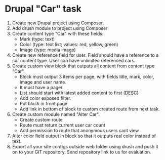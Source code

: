 # Drupal "Car" task

1.	Create new Drupal project using Composer.
2.	Add drush module to project using Composer
3.	Create content type "Car" with these fields:
    * Mark (type: text)
    * Color (type: text list; values: red, yellow, green)
    * Image (type: media image)
4.	Create new reference field for user. Field should have a reference to a car content type. User can have unlimited referenced cars.
5.	Create custom view block that outputs all content from content type "Car".
    * Block must output 3 items per page, with fields title, mark, color, image and user name.
    * It must have a pager.
    * List should start with latest added content to first (DESC)
    * Add color exposed filter.
    * Put block in front page
    * Add link in bottom of block to custom created route from next task.
6.	Create custom module named "Alter Car".
    * Create custom route
    * Route must return current user car count
    * Add permission to route that anonymous users cant view
7.	Alter color field output in block so that it outputs real color instead of text.
8.	Export all your site configs outside web folder using drush and push it on to your GIT repository. Send repository link to us for evaluation.
